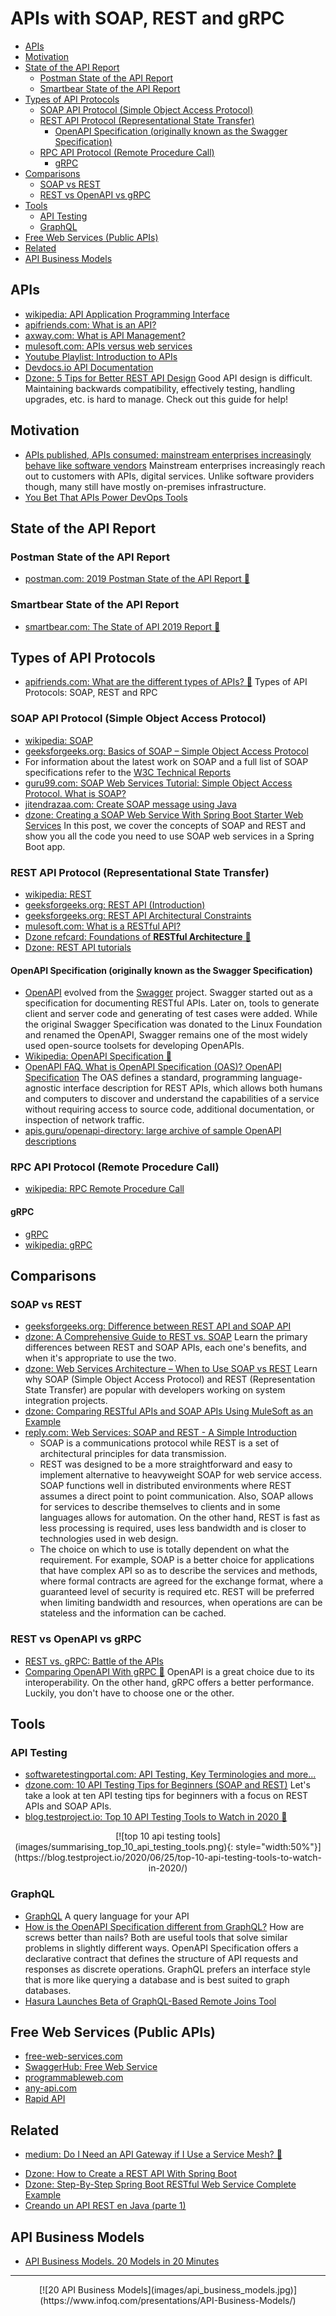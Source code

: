 # APIs with SOAP, REST and gRPC
- [APIs](#apis)
- [Motivation](#motivation)
- [State of the API Report](#state-of-the-api-report)
    - [Postman State of the API Report](#postman-state-of-the-api-report)
    - [Smartbear State of the API Report](#smartbear-state-of-the-api-report)
- [Types of API Protocols](#types-of-api-protocols)
    - [SOAP API Protocol (Simple Object Access Protocol)](#soap-api-protocol-simple-object-access-protocol)
    - [REST API Protocol (Representational State Transfer)](#rest-api-protocol-representational-state-transfer)
        - [OpenAPI Specification (originally known as the Swagger Specification)](#openapi-specification-originally-known-as-the-swagger-specification)
    - [RPC API Protocol (Remote Procedure Call)](#rpc-api-protocol-remote-procedure-call)
        - [gRPC](#grpc)
- [Comparisons](#comparisons)
    - [SOAP vs REST](#soap-vs-rest)
    - [REST vs OpenAPI vs gRPC](#rest-vs-openapi-vs-grpc)
- [Tools](#tools)
    - [API Testing](#api-testing)
    - [GraphQL](#graphql)
- [Free Web Services (Public APIs)](#free-web-services-public-apis)
- [Related](#related)
- [API Business Models](#api-business-models)

## APIs
- [wikipedia: API Application Programming Interface](https://simple.wikipedia.org/wiki/Application_programming_interface)
- [apifriends.com: What is an API?](https://apifriends.com/api-management/what-is-an-api/)
- [axway.com: What is API Management?](https://www.axway.com/en/products/api-management/what-is-api-management)
- [mulesoft.com: APIs versus web services](https://blogs.mulesoft.com/dev/api-dev/apis-versus-web-services/)
- [Youtube Playlist: Introduction to APIs](https://www.youtube.com/playlist?list=PLM-7VG-sgbtBBnWb2Jc5kufgtWYEmiMAw)
- [Devdocs.io API Documentation](https://devdocs.io/)
- [Dzone: 5 Tips for Better REST API Design](https://dzone.com/articles/my-5-tips-for-better-restapi-design) Good API design is difficult. Maintaining backwards compatibility, effectively testing, handling upgrades, etc. is hard to manage. Check out this guide for help!

## Motivation
- [APIs published, APIs consumed: mainstream enterprises increasingly behave like software vendors](https://www.zdnet.com/article/apis-published-apis-consumed-mainstream-enterprises-increasingly-behave-like-software-vendors/) Mainstream enterprises increasingly reach out to customers with APIs, digital services. Unlike software providers though, many still have mostly on-premises infrastructure. 
- [You Bet That APIs Power DevOps Tools](http://seguridad-informacion.blogspot.com/2020/07/you-bet-that-apis-power-devops-tools.html)

## State of the API Report
### Postman State of the API Report
- [postman.com: 2019 Postman State of the API Report 🌟](https://www.postman.com/resources/infographics/api-survey-2019/)

### Smartbear State of the API Report
- [smartbear.com: The State of API 2019 Report 🌟](https://smartbear.com/resources/ebooks/the-state-of-api-2019-report/)

## Types of API Protocols
- [apifriends.com: What are the different types of APIs? 🌟](https://apifriends.com/api-creation/different-types-apis/) Types of API Protocols: SOAP, REST and RPC

### SOAP API Protocol (Simple Object Access Protocol)
- [wikipedia: SOAP](https://en.wikipedia.org/wiki/SOAP)
- [geeksforgeeks.org: Basics of SOAP – Simple Object Access Protocol](https://www.geeksforgeeks.org/basics-of-soap-simple-object-access-protocol/)
- For information about the latest work on SOAP and a full list of SOAP specifications refer to the [W3C Technical Reports](https://www.w3.org/TR/)
- [guru99.com: SOAP Web Services Tutorial: Simple Object Access Protocol. What is SOAP?](https://www.guru99.com/soap-simple-object-access-protocol.html)
- [jitendrazaa.com: Create SOAP message using Java](http://www.jitendrazaa.com/blog/java/create-soap-message-using-java/)
- [dzone: Creating a SOAP Web Service With Spring Boot Starter Web Services](https://dzone.com/articles/creating-a-soap-web-service-with-spring-boot-start) In this post, we cover the concepts of SOAP and REST and show you all the code you need to use SOAP web services in a Spring Boot app.
  
### REST API Protocol (Representational State Transfer)
- [wikipedia: REST](https://en.wikipedia.org/wiki/Representational_state_transfer)
- [geeksforgeeks.org: REST API (Introduction)](https://www.geeksforgeeks.org/rest-api-introduction/)
- [geeksforgeeks.org: REST API Architectural Constraints](https://www.geeksforgeeks.org/rest-api-architectural-constraints/)
- [mulesoft.com: What is a RESTful API?](https://www.mulesoft.com/resources/api/restful-api)
- [Dzone refcard: Foundations of **RESTful Architecture** 🌟](https://dzone.com/refcardz/rest-foundations-restful)
- [Dzone: REST API tutorials](https://dzone.com/articles/rest-api-tutorials)

#### OpenAPI Specification (originally known as the Swagger Specification)
- [OpenAPI](https://www.openapis.org/) evolved from the [Swagger](https://swagger.io/) project. Swagger started out as a specification for documenting RESTful APIs. Later on, tools to generate client and server code and generating of test cases were added. While the original Swagger Specification was donated to the Linux Foundation and renamed the OpenAPI, Swagger remains one of the most widely used open-source toolsets for developing OpenAPIs.
- [Wikipedia: OpenAPI Specification 🌟](https://en.wikipedia.org/wiki/OpenAPI_Specification)
- [OpenAPI FAQ. What is OpenAPI Specification (OAS)? OpenAPI Specification](https://www.openapis.org/faq) The OAS defines a standard, programming language-agnostic interface description for REST APIs, which allows both humans and computers to discover and understand the capabilities of a service without requiring access to source code, additional documentation, or inspection of network traffic.
- [apis.guru/openapi-directory: large archive of sample OpenAPI descriptions](https://apis.guru/openapi-directory/)

### RPC API Protocol (Remote Procedure Call)
- [wikipedia: RPC Remote Procedure Call](https://en.wikipedia.org/wiki/Remote_procedure_call)

#### gRPC
- [gRPC](https://grpc.io/)
- [wikipedia: gRPC](https://en.wikipedia.org/wiki/GRPC)

## Comparisons
### SOAP vs REST
- [geeksforgeeks.org: Difference between REST API and SOAP API](https://www.geeksforgeeks.org/difference-between-rest-api-and-soap-api/)
- [dzone: A Comprehensive Guide to REST vs. SOAP](https://dzone.com/articles/comprehensive-guide-rest-vs-soap) Learn the primary differences between REST and SOAP APIs, each one's benefits, and when it's appropriate to use the two.
- [dzone: Web Services Architecture – When to Use SOAP vs REST](https://dzone.com/articles/web-services-architecture) Learn why SOAP (Simple Object Access Protocol) and REST (Representation State Transfer) are popular with developers working on system integration projects.
- [dzone: Comparing RESTful APIs and SOAP APIs Using MuleSoft as an Example](https://dzone.com/articles/comparing-restful-apis-and-soap-apis) 
- [reply.com: Web Services: SOAP and REST - A Simple Introduction](https://www.reply.com/solidsoft-reply/en/content/webservices-soap-and-rest-a-simple-introduction) 
    - SOAP is a communications protocol while REST is a set of architectural principles for data transmission.
    - REST was designed to be a more straightforward and easy to implement alternative to heavyweight SOAP for web service access. SOAP functions well in distributed environments where REST assumes a direct point to point communication. Also, SOAP allows for services to describe themselves to clients and in some languages allows for automation. On the other hand, REST is fast as less processing is required, uses less bandwidth and is closer to technologies used in web design. 
    - The choice on which to use is totally dependent on what the requirement. For example, SOAP is a better choice for applications that have complex API so as to describe the services and methods, where formal contracts are agreed for the exchange format, where a guaranteed level of security is required etc. REST will be preferred when limiting bandwidth and resources, when operations are can be stateless and the information can be cached.

### REST vs OpenAPI vs gRPC
- [REST vs. gRPC: Battle of the APIs](https://code.tutsplus.com/tutorials/rest-vs-grpc-battle-of-the-apis--cms-30711)
- [Comparing OpenAPI With gRPC 🌟](https://dzone.com/articles/comparing-openapi-with-grpc) OpenAPI is a great choice due to its interoperability. On the other hand, gRPC offers a better performance. Luckily, you don't have to choose one or the other.

## Tools
### API Testing
* [softwaretestingportal.com: API Testing, Key Terminologies and more...](http://www.softwaretestingportal.com/2020/03/31/api-testing/)
* [dzone.com: 10 API Testing Tips for Beginners (SOAP and REST)](https://dzone.com/articles/10-api-testing-tips-for-beginners-soap-amp-rest) Let's take a look at ten API testing tips for beginners with a focus on REST APIs and SOAP APIs. 
* [blog.testproject.io: Top 10 API Testing Tools to Watch in 2020 🌟](https://blog.testproject.io/2020/06/25/top-10-api-testing-tools-to-watch-in-2020/)

<center>
[![top 10 api testing tools](images/summarising_top_10_api_testing_tools.png){: style="width:50%"}](https://blog.testproject.io/2020/06/25/top-10-api-testing-tools-to-watch-in-2020/)
</center>

### GraphQL
- [GraphQL](https://graphql.org/) A query language for your API
- [How is the OpenAPI Specification different from GraphQL?](https://www.openapis.org/faq) How are screws better than nails? Both are useful tools that solve similar problems in slightly different ways. OpenAPI Specification offers a declarative contract that defines the structure of API requests and responses as discrete operations. GraphQL prefers an interface style that is more like querying a database and is best suited to graph databases. 
- [Hasura Launches Beta of GraphQL-Based Remote Joins Tool](https://devops.com/hansura-launches-beta-of-graphql-based-remote-joins-tool/)
 
## Free Web Services (Public APIs)
- [free-web-services.com](http://free-web-services.com/)
- [SwaggerHub: Free Web Service](https://swagger.io/tools/swaggerhub/)
- [programmableweb.com](https://www.programmableweb.com/)
- [any-api.com](https://any-api.com/)
- [Rapid API](https://rapidapi.com/)

## Related
- [medium: Do I Need an API Gateway if I Use a Service Mesh? 🌟](https://blog.christianposta.com/microservices/do-i-need-an-api-gateway-if-i-have-a-service-mesh/)
* [Dzone: How to Create a REST API With Spring Boot](https://dzone.com/articles/how-to-create-rest-api-with-spring-boot)
* [Dzone: Step-By-Step Spring Boot RESTful Web Service Complete Example](https://dzone.com/articles/spring-boot-restful-web-service-complete-example)
* [Creando un API REST en Java (parte 1)](https://www.oscarblancarteblog.com/2018/06/25/creando-un-api-rest-en-java-parte-1/)

## API Business Models
- [API Business Models. 20 Models in 20 Minutes](https://www.infoq.com/presentations/API-Business-Models/)

---
<center>
[![20 API Business Models](images/api_business_models.jpg)](https://www.infoq.com/presentations/API-Business-Models/)
</center>
